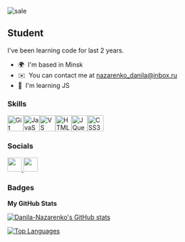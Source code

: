 
![sale](https://github.com/Danila-Nazarenko/Danila-Nazarenko/assets/79271335/110d1667-80e2-4797-b06f-3ec77aa15484)



Student
-------

I've been learning code for last 2 years.

* 🌍  I'm based in Minsk
* ✉️  You can contact me at [nazarenko\_danila@inbox.ru](mailto:nazarenko_danila@inbox.ru)
* 🧠  I'm learning JS

### Skills


<p align="left">
<a href="https://git-scm.com/" target="_blank" rel="noreferrer"><img src="https://raw.githubusercontent.com/danielcranney/readme-generator/main/public/icons/skills/git-colored.svg" width="36" height="36" alt="Git" /></a><a href="https://developer.mozilla.org/en-US/docs/Web/JavaScript" target="_blank" rel="noreferrer"><img src="https://raw.githubusercontent.com/danielcranney/readme-generator/main/public/icons/skills/javascript-colored.svg" width="36" height="36" alt="JavaScript" /></a><a href="https://www.visualstudiocode.com" target="_blank" rel="noreferrer"><img src="https://raw.githubusercontent.com/danielcranney/readme-generator/main/public/icons/skills/visualstudiocode.svg" width="36" height="36" alt="VS Code" /></a><a href="https://developer.mozilla.org/en-US/docs/Glossary/HTML5" target="_blank" rel="noreferrer"><img src="https://raw.githubusercontent.com/danielcranney/readme-generator/main/public/icons/skills/html5-colored.svg" width="36" height="36" alt="HTML5" /></a><a href="https://jquery.com/" target="_blank" rel="noreferrer"><img src="https://raw.githubusercontent.com/danielcranney/readme-generator/main/public/icons/skills/jquery-colored.svg" width="36" height="36" alt="JQuery" /></a><a href="https://www.w3.org/TR/CSS/#css" target="_blank" rel="noreferrer"><img src="https://raw.githubusercontent.com/danielcranney/readme-generator/main/public/icons/skills/css3-colored.svg" width="36" height="36" alt="CSS3" /></a>
</p>


### Socials

<p align="left"> <a href="https://www.github.com/Danila-Nazarenko" target="_blank" rel="noreferrer"> <picture> <source media="(prefers-color-scheme: dark)" srcset="https://raw.githubusercontent.com/danielcranney/readme-generator/main/public/icons/socials/github-dark.svg" /> <source media="(prefers-color-scheme: light)" srcset="https://raw.githubusercontent.com/danielcranney/readme-generator/main/public/icons/socials/github.svg" /> <img src="https://raw.githubusercontent.com/danielcranney/readme-generator/main/public/icons/socials/github.svg" width="32" height="32" /> </picture> </a> <a href="http://www.instagram.com/danila_nazarenko_" target="_blank" rel="noreferrer"> <picture> <source media="(prefers-color-scheme: dark)" srcset="undefined" /> <source media="(prefers-color-scheme: light)" srcset="https://raw.githubusercontent.com/danielcranney/readme-generator/main/public/icons/socials/instagram.svg" /> <img src="https://raw.githubusercontent.com/danielcranney/readme-generator/main/public/icons/socials/instagram.svg" width="32" height="32" /> </picture> </a></p>

### Badges

<b>My GitHub Stats</b>

<a href="http://www.github.com/Danila-Nazarenko"><img src="https://github-readme-stats.vercel.app/api?username=Danila-Nazarenko&show_icons=true&hide=&count_private=true&title_color=3382ed&text_color=3382ed&icon_color=a855f7&bg_color=ffffff&hide_border=true&show_icons=true" alt="Danila-Nazarenko's GitHub stats" /></a>

<a href="https://github.com/Danila-Nazarenko" align="left"><img src="https://github-readme-stats.vercel.app/api/top-langs/?username=Danila-Nazarenko&langs_count=10&title_color=3382ed&text_color=3382ed&icon_color=a855f7&bg_color=ffffff&hide_border=true&locale=en&custom_title=Top%20%Languages" alt="Top Languages" /></a>
